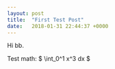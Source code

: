 ```yaml
---
layout: post
title:  "First Test Post"
date:   2018-01-31 22:44:37 +0000
---
```

Hi bb.

Test math: <span> $ \int_0^1 x^3 dx $ </span>
